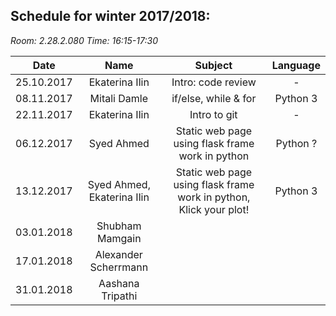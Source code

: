 **Schedule for winter 2017/2018:**
-------------------------------

_Room: 2.28.2.080_
_Time: 16:15-17:30_

| Date          | Name               | Subject                | Language |
| ------------- |:------------------:|:---------------------: |:--------:|
| 25.10.2017    |  Ekaterina Ilin    |Intro: code review      |    -     |
| 08.11.2017    | Mitali Damle       |if/else, while & for    | Python 3 |
| 22.11.2017    | Ekaterina Ilin     |Intro to git            |    -     |
| 06.12.2017    | Syed Ahmed         |Static web page using flask frame work in python| Python ?          |
| 13.12.2017    | Syed Ahmed, Ekaterina Ilin | Static web page using flask frame work in python, Klick your plot!| Python 3 |      | ~~20.12.2017   | Ekaterina Ilin     |                        |          |~~
| 03.01.2018    |Shubham Mamgain     |                        |          |
| 17.01.2018    |Alexander Scherrmann|                        |          |
| 31.01.2018    |Aashana Tripathi    |                        |          |

